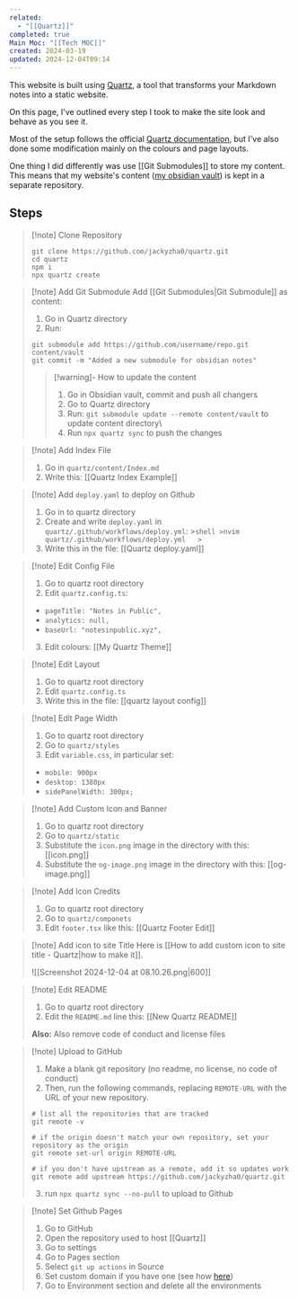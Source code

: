 ```yaml
---
related:
  - "[[Quartz]]"
completed: true
Main Moc: "[[Tech MOC]]"
created: 2024-03-19
updated: 2024-12-04T09:14
---
```

This website is built using [Quartz](https://quartz.jzhao.xyz/), a tool that transforms your Markdown notes into a static website. 

On this page, I've outlined every step I took to make the site look and behave as you see it.

Most of the setup follows the official [Quartz documentation](https://quartz.jzhao.xyz/#-get-started), but I've also done some modification mainly on the colours and page layouts.

One thing I did differently was use [[Git Submodules]] to store my content. This means that my website's content ([my obsidian vault](https://github.com/rimaout/Obsidian-Vault)) is kept in a separate repository.

## Steps

>[!note] Clone Repository
>```shell
>git clone https://github.com/jackyzha0/quartz.git
>cd quartz
>npm i
>npx quartz create
>```

>[!note] Add Git Submodule
>Add [[Git Submodules|Git Submodule]] as content:
>1. Go in Quartz directory
>2. Run: 
>	```shell
>	git submodule add https://github.com/username/repo.git content/vault
>	git commit -m "Added a new submodule for obsidian notes"
>	```
>	
>>[!warning]- How to update the content
>>1. Go in Obsidian vault, commit and push all changers
>>2. Go to Quartz directory
>>3. Run: `git submodule update --remote content/vault` to update content directory\
>>4. Run `npx quartz sync` to push the changes

>[!note] Add Index File
>1. Go in `quartz/content/Index.md`
>2. Write this: [[Quartz Index Example]]

>[!note] Add `deploy.yaml` to deploy on Github
>1. Go in to quartz directory
>2. Create and write `deploy.yaml` in `quartz/.github/workflows/deploy.yml`:
	>```shell
	>nvim quartz/.github/workflows/deploy.yml  
	>```
>3. Write this in the file: [[Quartz deploy.yaml]]

>[!note] Edit Config File
>1. Go to quartz root directory 
>2. Edit `quartz.config.ts`: 
>	- `pageTitle: "Notes in Public",`
>	- `analytics: null,`
>	- `baseUrl: "notesinpublic.xyz",`
>3. Edit colours: [[My Quartz Theme]]

>[!note] Edit Layout
>1. Go to quartz root directory 
>2. Edit `quartz.config.ts`
>3. Write this in the file: [[quartz layout config]]

>[!note] Edit Page Width
>1. Go to quartz root directory
>2. Go to `quartz/styles`
>3. Edit `variable.css`, in particular set:
>	- `mobile: 900px`
>	- `desktop: 1380px`
>	- `sidePanelWidth: 300px;`

>[!note] Add Custom Icon and Banner
>1. Go to quartz root directory 
>2. Go to `quartz/static`
>3. Substitute the `icon.png` image in the directory with this: [[icon.png]]
>4. Substitute the `og-image.png` image in the directory with this: [[og-image.png]]

>[!note] Add Icon Credits
>1. Go to quartz root directory
>2. Go to `quartz/componets`
>3. Edit `footer.tsx` like this: [[Quartz Footer Edit]]

>[!note] Add icon to site Title
>Here is [[How to add custom icon to site title - Quartz|how to make it]].
>
>![[Screenshot 2024-12-04 at 08.10.26.png|600]]

>[!note] Edit README
>1. Go to quartz root directory
>2. Edit the `README.md` line this: [[New Quartz README]]
>   
>**Also:** Also remove code of conduct and license files

>[!note] Upload to GitHub
>1. Make a blank git repository (no readme, no license, no code of conduct)
>2. Then, run the following commands, replacing `REMOTE-URL` with the URL of your new repository.
>	
>	```shell
>	# list all the repositories that are tracked
>	git remote -v
>	```
>	
>	 ```shell
>	# if the origin doesn't match your own repository, set your repository as the origin
>	git remote set-url origin REMOTE-URL
>	 ```
>	
>	```shell
>	# if you don't have upstream as a remote, add it so updates work
>	git remote add upstream https://github.com/jackyzha0/quartz.git
>	```
>
>3. run `npx quartz sync --no-pull` to upload to Github

>[!note] Set Github Pages
>1. Go to GitHub
>2. Open the repository used to host [[Quartz]]
>3. Go to settings
>4. Go to Pages section 
>5. Select `git up actions` in Source
>6. Set custom domain if you have one (see how [here](https://quartz.jzhao.xyz/hosting#custom-domain))
>7. Go to Environment section and delete all the environments



